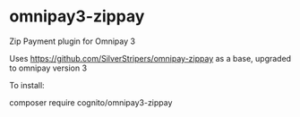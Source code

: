# omnipay3-zippay

Zip Payment plugin for Omnipay 3

Uses https://github.com/SilverStripers/omnipay-zippay as a base, upgraded to omnipay version 3

To install:

composer require cognito/omnipay3-zippay
